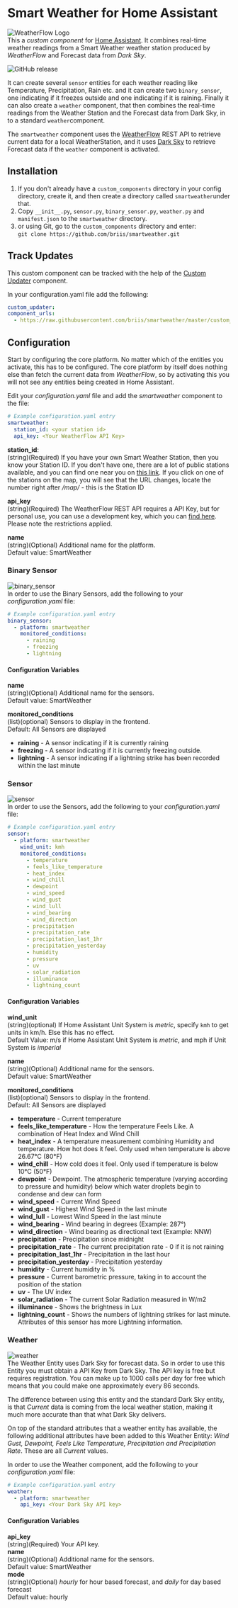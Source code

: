 # Smart Weather for Home Assistant
![WeatherFlow Logo](https://github.com/briis/hass-SmartWeather/blob/master/images/weatherflow.png)<br>
This a *custom component* for [Home Assistant](https://www.home-assistant.io/). It combines real-time weather readings from a Smart Weather weather station produced by *WeatherFlow* and Forecast data from *Dark Sky*.

![GitHub release](https://img.shields.io/github/release/briis/smartweather.svg)

It can create several `sensor` entities for each weather reading like Temperature, Precipitation, Rain etc. and it can create two `binary_sensor`, one indicating if it freezes outside and one indicating if it is raining. Finally it can also create a `weather` component, that then combines the real-time readings from the Weather Station and the Forecast data from Dark Sky, in to a standard `weather`component.

The `smartweather` component uses the [WeatherFlow](https://weatherflow.github.io/SmartWeather/api/swagger/) REST API to retrieve current data for a local WeatherStation, and it uses [Dark Sky](https://darksky.net/dev) to retrieve Forecast data if the `weather` component is activated.

## Installation
1. If you don't already have a `custom_components` directory in your config directory, create it, and then create a directory called `smartweather`under that.
2. Copy `__init__.py`, `sensor.py`, `binary_sensor.py`, `weather.py` and `manifest.json` to the `smartweather` directory.
3. or using Git, go to the `custom_components` directory and enter:<br>
`git clone https://github.com/briis/smartweather.git`

## Track Updates
This custom component can be tracked with the help of the [Custom Updater](https://github.com/custom-components/custom_updater) component.

In your configuration.yaml file add the following:
```yaml
custom_updater:
component_urls:
  - https://raw.githubusercontent.com/briis/smartweather/master/custom_updater.json
```

## Configuration
Start by configuring the core platform. No matter which of the entities you activate, this has to be configured. The core platform by itself does nothing else than fetch the current data from *WeatherFlow*, so by activating this you will not see any entities being created in Home Assistant.

Edit your *configuration.yaml* file and add the *smartweather* component to the file:
```yaml
# Example configuration.yaml entry
smartweather:
  station_id: <your station id>
  api_key: <Your WeatherFlow API Key>
```
**station_id**:<br>
(string)(Required) If you have your own Smart Weather Station, then you know your Station ID. If you don't have one, there are a lot of public stations available, and you can find one near you on [this link](https://smartweather.weatherflow.com/map). If you click on one of the stations on the map, you will see that the URL changes, locate the number right after */map/* - this is the Station ID<br>

**api_key**<br>
(string)(Required) The WeatherFlow REST API requires a API Key, but for personal use, you can use a development key, which you can [find here](https://weatherflow.github.io/SmartWeather/api/#getting-started). Please note the restrictions applied.

**name**<br>
(string)(Optional) Additional name for the platform.<br>
Default value: SmartWeather

### Binary Sensor
![binary_sensor](https://github.com/briis/hass-SmartWeather/blob/master/images/binary_sensor.png)<br>
In order to use the Binary Sensors, add the following to your *configuration.yaml* file:
```yaml
# Example configuration.yaml entry
binary_sensor:
  - platform: smartweather
    monitored_conditions:
      - raining
      - freezing
      - lightning
```
#### Configuration Variables
**name**<br>
(string)(Optional) Additional name for the sensors.<br>
Default value: SmartWeather

**monitored_conditions**<br>
(list)(optional) Sensors to display in the frontend.<br>
Default: All Sensors are displayed
* **raining** - A sensor indicating if it is currently raining
* **freezing** - A sensor indicating if it is currently freezing outside.
* **lightning** - A sensor indicating if a lightning strike has been recorded within the last minute

### Sensor
![sensor](https://github.com/briis/hass-SmartWeather/blob/master/images/sensor.png)<br>
In order to use the Sensors, add the following to your *configuration.yaml* file:
```yaml
# Example configuration.yaml entry
sensor:
  - platform: smartweather
    wind_unit: kmh
    monitored_conditions:
      - temperature
      - feels_like_temperature
      - heat_index
      - wind_chill
      - dewpoint
      - wind_speed
      - wind_gust
      - wind_lull
      - wind_bearing
      - wind_direction
      - precipitation
      - precipitation_rate
      - precipitation_last_1hr
      - precipitation_yesterday
      - humidity
      - pressure
      - uv
      - solar_radiation
      - illuminance
      - lightning_count
```
#### Configuration Variables
**wind_unit**<br>
(string)(optional) If Home Assistant Unit System is *metric*, specify `kmh` to get units in km/h. Else this has no effect.<br>
Default Value: m/s if Home Assistant Unit System is *metric*, and mph if Unit System is *imperial*

**name**<br>
(string)(Optional) Additional name for the sensors.<br>
Default value: SmartWeather

**monitored_conditions**<br>
(list)(optional) Sensors to display in the frontend.<br>
Default: All Sensors are displayed
* **temperature** - Current temperature
* **feels_like_temperature** - How the temperature Feels Like. A combination of Heat Index and Wind Chill
* **heat_index** - A temperature measurement combining Humidity and temperature. How hot does it feel. Only used when temperature is above 26.67°C (80°F)
* **wind_chill** - How cold does it feel. Only used if temperature is below 10°C (50°F)
* **dewpoint** - Dewpoint. The atmospheric temperature (varying according to pressure and humidity) below which water droplets begin to condense and dew can form
* **wind_speed** - Current Wind Speed
* **wind_gust** - Highest Wind Speed in the last minute
* **wind_lull** - Lowest Wind Speed in the last minute
* **wind_bearing** - Wind bearing in degrees (Example: 287°)
* **wind_direction** - Wind bearing as directional text (Example: NNW)
* **precipitation** - Precipitation since midnight
* **precipitation_rate** - The current precipitation rate - 0 if it is not raining
* **precipitation_last_1hr** - Precipitation in the last hour
* **precipitation_yesterday** - Precipitation yesterday
* **humidity** - Current humidity in %
* **pressure** - Current barometric pressure, taking in to account the position of the station
* **uv** - The UV index
* **solar_radiation** - The current Solar Radiation measured in W/m2
* **illuminance** - Shows the brightness in Lux
* **lightning_count** - Shows the numbers of lightning strikes for last minute. Attributes of this sensor has more Lightning information.

### Weather
![weather](https://github.com/briis/hass-SmartWeather/blob/master/images/weather.png)<br>
The Weather Entity uses Dark Sky for forecast data. So in order to use this Entity you must obtain a API Key from Dark Sky. The API key is free but requires registration. You can make up to 1000 calls per day for free which means that you could make one approximately every 86 seconds.

The difference between using this entity and the standard Dark Sky entity, is that *Current* data is coming from the local weather station, making it much more accurate than that what Dark Sky delivers.

On top of the standard attributes that a weather entity has available, the following additional attributes have been added to this Weather Entity: *Wind Gust, Dewpoint, Feels Like Temperature, Precipitation and Precipitation Rate*. These are all *Current* values.

In order to use the Weather component, add the following to your *configuration.yaml* file:
```yaml
# Example configuration.yaml entry
weather:
  - platform: smartweather
    api_key: <Your Dark Sky API key>
```
#### Configuration Variables
**api_key**<br>
(string)(Required) Your API key.<br>
**name**<br>
(string)(Optional) Additional name for the sensors.<br>
Default value: SmartWeather<br>
**mode**<br>
(string)(Optional) *hourly* for hour based forecast, and *daily* for day based forecast<br>
Default value: hourly
